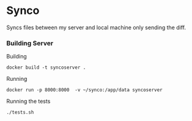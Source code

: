 # Synco

Syncs files between my server and local machine only sending the diff.



### Building Server

Building 

```
docker build -t syncoserver .
```

Running 
```
docker run -p 8000:8000  -v ~/synco:/app/data syncoserver
```

Running the tests

```
./tests.sh
```



